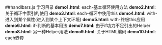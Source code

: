 ##handlbars.js 学习目录
**demo1.html**:  each-基本循环使用方法
**demo2.html**:  关于循环中索引的使用
**demo3.html**:  each-循环中使用this
**demo4.html**:  with-进入到某个属性(进入到某个上下文环境)
**demo5.html**:  with-终极this应用
**demo6.html**:  if-判断的基本用法
**demo7.html**:  由于if功力不足引出的Helper
**demo8.html**: 另一种Helper用法
**demo9.html**:  关于HTML编码
**demo10.html**:  each嵌套

